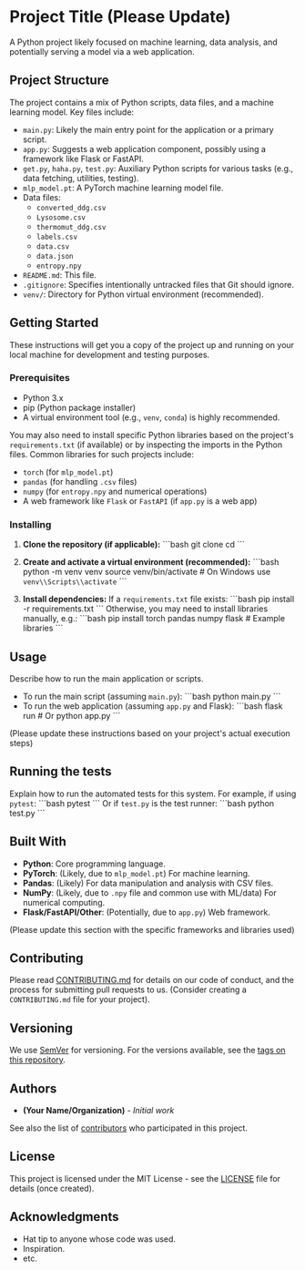 # Project Title (Please Update)

A Python project likely focused on machine learning, data analysis, and potentially serving a model via a web application.

## Project Structure

The project contains a mix of Python scripts, data files, and a machine learning model. Key files include:

*   `main.py`: Likely the main entry point for the application or a primary script.
*   `app.py`: Suggests a web application component, possibly using a framework like Flask or FastAPI.
*   `get.py`, `haha.py`, `test.py`: Auxiliary Python scripts for various tasks (e.g., data fetching, utilities, testing).
*   `mlp_model.pt`: A PyTorch machine learning model file.
*   Data files:
    *   `converted_ddg.csv`
    *   `Lysosome.csv`
    *   `thermomut_ddg.csv`
    *   `labels.csv`
    *   `data.csv`
    *   `data.json`
    *   `entropy.npy`
*   `README.md`: This file.
*   `.gitignore`: Specifies intentionally untracked files that Git should ignore.
*   `venv/`: Directory for Python virtual environment (recommended).

## Getting Started

These instructions will get you a copy of the project up and running on your local machine for development and testing purposes.

### Prerequisites

*   Python 3.x
*   pip (Python package installer)
*   A virtual environment tool (e.g., `venv`, `conda`) is highly recommended.

You may also need to install specific Python libraries based on the project\'s `requirements.txt` (if available) or by inspecting the imports in the Python files. Common libraries for such projects include:
*   `torch` (for `mlp_model.pt`)
*   `pandas` (for handling `.csv` files)
*   `numpy` (for `entropy.npy` and numerical operations)
*   A web framework like `Flask` or `FastAPI` (if `app.py` is a web app)

### Installing

1.  **Clone the repository (if applicable):**
    \`\`\`bash
    git clone <repository-url>
    cd <project-directory>
    \`\`\`

2.  **Create and activate a virtual environment (recommended):**
    \`\`\`bash
    python -m venv venv
    source venv/bin/activate  # On Windows use `venv\\Scripts\\activate`
    \`\`\`

3.  **Install dependencies:**
    If a `requirements.txt` file exists:
    \`\`\`bash
    pip install -r requirements.txt
    \`\`\`
    Otherwise, you may need to install libraries manually, e.g.:
    \`\`\`bash
    pip install torch pandas numpy flask  # Example libraries
    \`\`\`

## Usage

Describe how to run the main application or scripts.

*   To run the main script (assuming `main.py`):
    \`\`\`bash
    python main.py
    \`\`\`
*   To run the web application (assuming `app.py` and Flask):
    \`\`\`bash
    flask run  # Or python app.py
    \`\`\`

(Please update these instructions based on your project\'s actual execution steps)

## Running the tests

Explain how to run the automated tests for this system. For example, if using `pytest`:
\`\`\`bash
pytest
\`\`\`
Or if `test.py` is the test runner:
\`\`\`bash
python test.py
\`\`\`

## Built With

*   **Python**: Core programming language.
*   **PyTorch**: (Likely, due to `mlp_model.pt`) For machine learning.
*   **Pandas**: (Likely) For data manipulation and analysis with CSV files.
*   **NumPy**: (Likely, due to `.npy` file and common use with ML/data) For numerical computing.
*   **Flask/FastAPI/Other**: (Potentially, due to `app.py`) Web framework.

(Please update this section with the specific frameworks and libraries used)

## Contributing

Please read [CONTRIBUTING.md](https://gist.github.com/PurpleBooth/b24679402957c63ec426) for details on our code of conduct, and the process for submitting pull requests to us. (Consider creating a `CONTRIBUTING.md` file for your project).

## Versioning

We use [SemVer](http://semver.org/) for versioning. For the versions available, see the [tags on this repository](https://github.com/your/project/tags).

## Authors

*   **(Your Name/Organization)** - *Initial work*

See also the list of [contributors](https://github.com/your/project/contributors) who participated in this project.

## License

This project is licensed under the MIT License - see the [LICENSE](LICENSE) file for details (once created).

## Acknowledgments

*   Hat tip to anyone whose code was used.
*   Inspiration.
*   etc. 